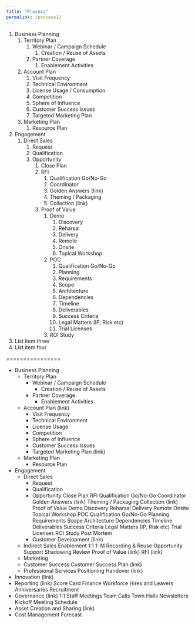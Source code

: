 ```yaml
---
title: "Process"
permalink: /process1/
---
```

1. Business Planning
    1. Territory Plan
        1. Webinar / Campaign Schedule
            1. Creation / Reuse of Assets
        2. Partner Coverage
            1. Enablement Activities
    2. Account Plan
        1. Visit Frequency
        2. Technical Environment
        3. License Usage / Consumption
        4. Competition
        5. Sphere of Influence
        6. Customer Success Issues
        7. Targeted Marketing Plan
    3. Marketing Plan
        1. Resource Plan
2. Engagement
    1. Direct Sales
        1. Request
        2. Qualification
        3. Opportunity
            1. Close Plan
            2. RFI
                1. Qualification Go/No-Go
                2. Coordinator
                3. Golden Answers (link)
                4. Theming / Packaging
                5. Collection (link)
            3. Proof of Value
                1. Demo
                    1. Discovery
                    2. Reharsal
                    3. Delivery
                      1. Remote
                      2. Onsite
                    3. Topical Workshop
                2. POC
                    1. Qualification Go/No-Go
                    2. Planning
                    3. Requirements
                    4. Scope
                    5. Architecture
                    6. Dependencies
                    7. Timeline
                    8. Deliverables
                    9. Success Criteria
                    10. Legal Matters (IP, Risk etc)
                    11. Trial Licenses
                3. ROI Study
3. List item three
4. List item four


================

<ul>
  <li>Business Planning
    <ul>
      <li>Territory Plan
        <ul>
          <li> Webinar / Campaign Schedule
            <ul><li>Creation / Reuse of Assets</li></ul>
          <li>Partner Coverage
            <ul><li>Enablement Activities</li></ul>
        </ul>
      <li>Account Plan (link)
        <ul>
          <li>Visit Frequency
          <li>Technical Environment
          <li>License Usage
          <li>Competition
          <li>Sphere of Influence
          <li>Customer Success Issues
          <li>Targeted Marketing Plan (link)
        </ul>
      <li>Marketing Plan
        <ul><li>Resource Plan</li></ul>
    </ul>
  <li>Engagement
    <ul>
      <li>Direct Sales
        <ul>
          <li>Request
          <li>Qualification
          <li>Opportunity
        Close Plan
        RFI
          Qualification Go/No-Go
          Coordinator
          Golden Answers (link)
          Theming / Packaging
          Collection (link)
        Proof of Value
          Demo
            Discovery
            Reharsal
            Delivery
              Remote
              Onsite
          Topical Workshop
          POC
            Qualification Go/No-Go
            Planning
            Requirements
            Scope
            Architecture
            Dependencies
            Timeline
            Deliverables
            Success Criteria
            Legal Matters (IP, Risk etc)
            Trial Licenses
          ROI Study
          Post Mortem
          <li>Customer Development (link)
        </ul>
      <li>Indirect Sales
      Enablement
        1:1
        1: M
        Recording & Reuse
      Opportunity Support
        Shadowing
        Review Proof of Value (link)
        RFI (link)
      <li>Marketing
      <li>Customer Success
      Customer Success Plan (link)
      <li>Professional Services
    Positioning
    Handover (link)
    </ul>
  <li>Innovation (link)
  <li>Reporting (link)
  Score Card
  Finance
  Workforce
    Hires and Leavers
    Anniversaries
    Recruitment
  <li>Governance (link)
  1:1
  Staff Meetings
  Team Calls
  Town Halls
  Newsletters
  Kickoff
  Meeting Schedule
  <li>Asset Creation and Sharing (link)
  <li>Cost Management
  Forecast
</ul>
